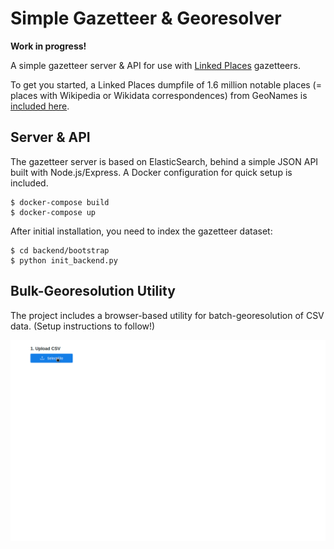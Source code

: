 # Simple Gazetteer & Georesolver

__Work in progress!__

A simple gazetteer server & API for use with 
[Linked Places](https://github.com/LinkedPasts/linked-places-format) 
gazetteers. 

To get you started, a Linked Places dumpfile of 1.6 million 
notable places (= places with Wikipedia or Wikidata correspondences) from 
GeoNames is [included here](/blob/main/backend/bootstrap/geonames_global_notable.lpf.jsonl.gz).

## Server & API

The gazetteer server is based on ElasticSearch, behind a simple JSON API 
built with Node.js/Express. A Docker configuration for quick setup is included.

```shell
$ docker-compose build
$ docker-compose up
```

After initial installation, you need to index the gazetteer dataset:

```shell
$ cd backend/bootstrap
$ python init_backend.py
```

## Bulk-Georesolution Utility

The project includes a browser-based utility for batch-georesolution of CSV data. 
(Setup instructions to follow!)

![Georesolution UI screencast](georesolution-ui-screencast.gif)





